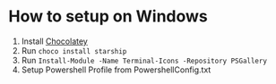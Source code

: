 # How to setup on Windows

1. Install [Chocolatey](https://chocolatey.org/install)
2. Run `choco install starship`
3. Run `Install-Module -Name Terminal-Icons -Repository PSGallery`
4. Setup Powershell Profile from PowershellConfig.txt 